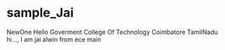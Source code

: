 # sample_Jai
 NewOne
Hello
Goverment College Of Technology
Coimbatore
TamilNadu
hi..., I am jai alwin from ece
 main
